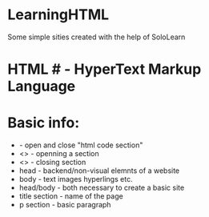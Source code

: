 # LearningHTML
Some simple sities created with the help of SoloLearn
# HTML # - HyperText Markup Language

# Basic info:
* <html> </html> - open and close "html code section"
* <> - openning a section
* <> - closing section
* head - backend/non-visual elemnts of a website
* body - text images hyperlings etc.
* head/body - both necessary to create a basic site
* title section - name of the page
* p section - basic paragraph

